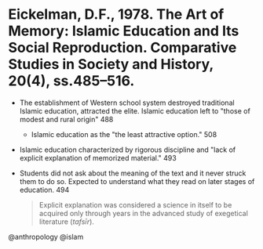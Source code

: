 # Eickelman, D.F., 1978. The Art of Memory: Islamic Education and Its Social Reproduction.  Comparative Studies in Society and History, 20(4), ss.485–516.

- The establishment of Western school system destroyed traditional Islamic education, attracted the elite. Islamic education left to "those of modest and rural origin" 488
  - Islamic education as the "the least attractive option." 508

- Islamic education characterized by rigorous discipline and "lack of explicit explanation of memorized material." 493

- Students did not ask about the meaning of the text and it never struck them to do so. Expected to understand what they read on later stages of education. 494

  > Explicit explanation was considered a science in itself to be acquired only through years in the advanced study of exegetical literature (*tafsīr*).

@anthropology
@islam
